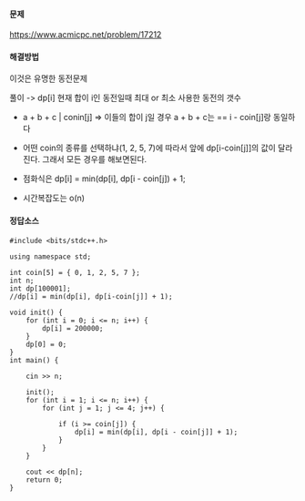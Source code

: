 
#### 문제 
https://www.acmicpc.net/problem/17212


#### 해결방법

이것은 유명한 동전문제

풀이 -> dp[i] 현재 합이 i인 동전일때 최대 or 최소 사용한 동전의 갯수 

- a + b + c | conin[j]  => 이들의 합이 j일 경우 a + b  + c는 == i - coin[j]랑 동일하다

- 어떤 coin의 종류를 선택하냐(1, 2, 5, 7)에 따라서  앞에 dp[i-coin[j]]의 값이 달라진다. 그래서 모든 경우를 해보면된다. 

- 점화식은 dp[i] = min(dp[i], dp[i - coin[j]) + 1;

- 시간복잡도는 o(n) 

#### 정답소스

````
#include <bits/stdc++.h>

using namespace std;

int coin[5] = { 0, 1, 2, 5, 7 };
int n;
int dp[100001];
//dp[i] = min(dp[i], dp[i-coin[j]] + 1);

void init() {
	for (int i = 0; i <= n; i++) {
		dp[i] = 200000;
	}
	dp[0] = 0;
}
int main() {

	cin >> n;

	init();
	for (int i = 1; i <= n; i++) {
		for (int j = 1; j <= 4; j++) {

			if (i >= coin[j]) {
				dp[i] = min(dp[i], dp[i - coin[j]] + 1);
			}
		}
	}
		 
	cout << dp[n];
	return 0;
}
````